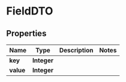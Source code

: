 
# FieldDTO

## Properties
Name | Type | Description | Notes
------------ | ------------- | ------------- | -------------
**key** | **Integer** |  | 
**value** | **Integer** |  | 



